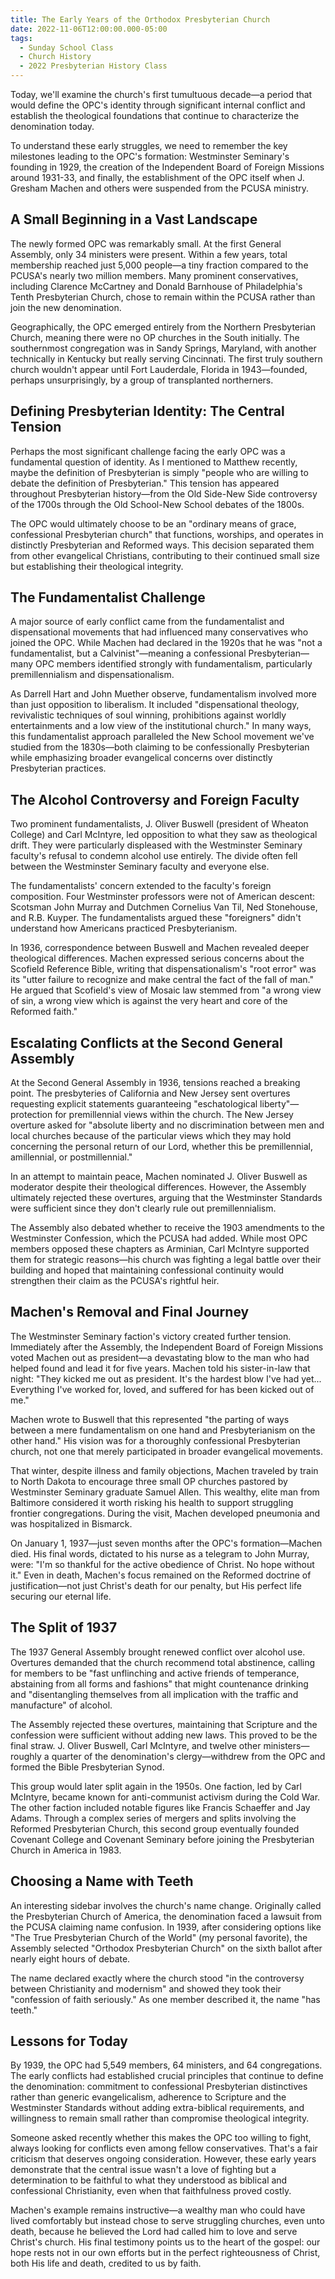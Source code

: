 ```yaml
---
title: The Early Years of the Orthodox Presbyterian Church
date: 2022-11-06T12:00:00.000-05:00
tags:
  - Sunday School Class
  - Church History
  - 2022 Presbyterian History Class
---
```

Today, we'll examine the church's first tumultuous decade—a period that would define the OPC's identity through significant internal conflict and establish the theological foundations that continue to characterize the denomination today.

To understand these early struggles, we need to remember the key milestones leading to the OPC's formation: Westminster Seminary's founding in 1929, the creation of the Independent Board of Foreign Missions around 1931-33, and finally, the establishment of the OPC itself when J. Gresham Machen and others were suspended from the PCUSA ministry.

## A Small Beginning in a Vast Landscape

The newly formed OPC was remarkably small. At the first General Assembly, only 34 ministers were present. Within a few years, total membership reached just 5,000 people—a tiny fraction compared to the PCUSA's nearly two million members. Many prominent conservatives, including Clarence McCartney and Donald Barnhouse of Philadelphia's Tenth Presbyterian Church, chose to remain within the PCUSA rather than join the new denomination.

Geographically, the OPC emerged entirely from the Northern Presbyterian Church, meaning there were no OP churches in the South initially. The southernmost congregation was in Sandy Springs, Maryland, with another technically in Kentucky but really serving Cincinnati. The first truly southern church wouldn't appear until Fort Lauderdale, Florida in 1943—founded, perhaps unsurprisingly, by a group of transplanted northerners.

## Defining Presbyterian Identity: The Central Tension

Perhaps the most significant challenge facing the early OPC was a fundamental question of identity. As I mentioned to Matthew recently, maybe the definition of Presbyterian is simply "people who are willing to debate the definition of Presbyterian." This tension has appeared throughout Presbyterian history—from the Old Side-New Side controversy of the 1700s through the Old School-New School debates of the 1800s.

The OPC would ultimately choose to be an "ordinary means of grace, confessional Presbyterian church" that functions, worships, and operates in distinctly Presbyterian and Reformed ways. This decision separated them from other evangelical Christians, contributing to their continued small size but establishing their theological integrity.

## The Fundamentalist Challenge

A major source of early conflict came from the fundamentalist and dispensational movements that had influenced many conservatives who joined the OPC. While Machen had declared in the 1920s that he was "not a fundamentalist, but a Calvinist"—meaning a confessional Presbyterian—many OPC members identified strongly with fundamentalism, particularly premillennialism and dispensationalism.

As Darrell Hart and John Muether observe, fundamentalism involved more than just opposition to liberalism. It included "dispensational theology, revivalistic techniques of soul winning, prohibitions against worldly entertainments and a low view of the institutional church." In many ways, this fundamentalist approach paralleled the New School movement we've studied from the 1830s—both claiming to be confessionally Presbyterian while emphasizing broader evangelical concerns over distinctly Presbyterian practices.

## The Alcohol Controversy and Foreign Faculty

Two prominent fundamentalists, J. Oliver Buswell (president of Wheaton College) and Carl McIntyre, led opposition to what they saw as theological drift. They were particularly displeased with the Westminster Seminary faculty's refusal to condemn alcohol use entirely. The divide often fell between the Westminster Seminary faculty and everyone else.

The fundamentalists' concern extended to the faculty's foreign composition. Four Westminster professors were not of American descent: Scotsman John Murray and Dutchmen Cornelius Van Til, Ned Stonehouse, and R.B. Kuyper. The fundamentalists argued these "foreigners" didn't understand how Americans practiced Presbyterianism.

In 1936, correspondence between Buswell and Machen revealed deeper theological differences. Machen expressed serious concerns about the Scofield Reference Bible, writing that dispensationalism's "root error" was its "utter failure to recognize and make central the fact of the fall of man." He argued that Scofield's view of Mosaic law stemmed from "a wrong view of sin, a wrong view which is against the very heart and core of the Reformed faith."

## Escalating Conflicts at the Second General Assembly

At the Second General Assembly in 1936, tensions reached a breaking point. The presbyteries of California and New Jersey sent overtures requesting explicit statements guaranteeing "eschatological liberty"—protection for premillennial views within the church. The New Jersey overture asked for "absolute liberty and no discrimination between men and local churches because of the particular views which they may hold concerning the personal return of our Lord, whether this be premillennial, amillennial, or postmillennial."

In an attempt to maintain peace, Machen nominated J. Oliver Buswell as moderator despite their theological differences. However, the Assembly ultimately rejected these overtures, arguing that the Westminster Standards were sufficient since they don't clearly rule out premillennialism.

The Assembly also debated whether to receive the 1903 amendments to the Westminster Confession, which the PCUSA had added. While most OPC members opposed these chapters as Arminian, Carl McIntyre supported them for strategic reasons—his church was fighting a legal battle over their building and hoped that maintaining confessional continuity would strengthen their claim as the PCUSA's rightful heir.

## Machen's Removal and Final Journey

The Westminster Seminary faction's victory created further tension. Immediately after the Assembly, the Independent Board of Foreign Missions voted Machen out as president—a devastating blow to the man who had helped found and lead it for five years. Machen told his sister-in-law that night: "They kicked me out as president. It's the hardest blow I've had yet... Everything I've worked for, loved, and suffered for has been kicked out of me."

Machen wrote to Buswell that this represented "the parting of ways between a mere fundamentalism on one hand and Presbyterianism on the other hand." His vision was for a thoroughly confessional Presbyterian church, not one that merely participated in broader evangelical movements.

That winter, despite illness and family objections, Machen traveled by train to North Dakota to encourage three small OP churches pastored by Westminster Seminary graduate Samuel Allen. This wealthy, elite man from Baltimore considered it worth risking his health to support struggling frontier congregations. During the visit, Machen developed pneumonia and was hospitalized in Bismarck.

On January 1, 1937—just seven months after the OPC's formation—Machen died. His final words, dictated to his nurse as a telegram to John Murray, were: "I'm so thankful for the active obedience of Christ. No hope without it." Even in death, Machen's focus remained on the Reformed doctrine of justification—not just Christ's death for our penalty, but His perfect life securing our eternal life.

## The Split of 1937

The 1937 General Assembly brought renewed conflict over alcohol use. Overtures demanded that the church recommend total abstinence, calling for members to be "fast unflinching and active friends of temperance, abstaining from all forms and fashions" that might countenance drinking and "disentangling themselves from all implication with the traffic and manufacture" of alcohol.

The Assembly rejected these overtures, maintaining that Scripture and the confession were sufficient without adding new laws. This proved to be the final straw. J. Oliver Buswell, Carl McIntyre, and twelve other ministers—roughly a quarter of the denomination's clergy—withdrew from the OPC and formed the Bible Presbyterian Synod.

This group would later split again in the 1950s. One faction, led by Carl McIntyre, became known for anti-communist activism during the Cold War. The other faction included notable figures like Francis Schaeffer and Jay Adams. Through a complex series of mergers and splits involving the Reformed Presbyterian Church, this second group eventually founded Covenant College and Covenant Seminary before joining the Presbyterian Church in America in 1983.

## Choosing a Name with Teeth

An interesting sidebar involves the church's name change. Originally called the Presbyterian Church of America, the denomination faced a lawsuit from the PCUSA claiming name confusion. In 1939, after considering options like "The True Presbyterian Church of the World" (my personal favorite), the Assembly selected "Orthodox Presbyterian Church" on the sixth ballot after nearly eight hours of debate.

The name declared exactly where the church stood "in the controversy between Christianity and modernism" and showed they took their "confession of faith seriously." As one member described it, the name "has teeth."

## Lessons for Today

By 1939, the OPC had 5,549 members, 64 ministers, and 64 congregations. The early conflicts had established crucial principles that continue to define the denomination: commitment to confessional Presbyterian distinctives rather than generic evangelicalism, adherence to Scripture and the Westminster Standards without adding extra-biblical requirements, and willingness to remain small rather than compromise theological integrity.

Someone asked recently whether this makes the OPC too willing to fight, always looking for conflicts even among fellow conservatives. That's a fair criticism that deserves ongoing consideration. However, these early years demonstrate that the central issue wasn't a love of fighting but a determination to be faithful to what they understood as biblical and confessional Christianity, even when that faithfulness proved costly.

Machen's example remains instructive—a wealthy man who could have lived comfortably but instead chose to serve struggling churches, even unto death, because he believed the Lord had called him to love and serve Christ's church. His final testimony points us to the heart of the gospel: our hope rests not in our own efforts but in the perfect righteousness of Christ, both His life and death, credited to us by faith.
